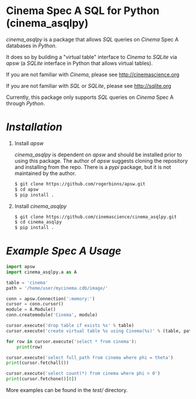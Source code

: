 Cinema Spec A SQL for Python (cinema_asqlpy)
=========================================

*cinema_asqlpy* is a package that allows *SQL* queries
on *Cinema* Spec A databases in *Python*.

It does so by building a "virtual table" interface to
*Cinema* to *SQLite* via *apsw* (a *SQLite* interface
in Python that allows virtual tables).

If you are not familiar with *Cinema*, please see
http://cinemascience.org

If you are not familiar with *SQL* or *SQLite*,
please see http://sqlite.org

Currently, this package only supports *SQL* queries
on *Cinema* Spec A through *Python*.

*Installation*
==============

1. Install *apsw*

   *cinema_asqlpy* is dependent on *apsw* and should be
   installed prior to using this package. The author
   of *apsw* suggests cloning the repository and installing
   from the repo. There is a *pypi* package, but
   it is not maintained by the author.

   ```bash
   $ git clone https://github.com/rogerbinns/apsw.git
   $ cd apsw
   $ pip install .
   ```

2. Install *cinema_asqlpy*

   ```bash
   $ git clone https://github.com/cinemascience/cinema_asqlpy.git
   $ cd cinema_asqlpy
   $ pip install .
   ```

*Example Spec A Usage*
======================

```python
import apsw
import cinema_asqlpy.a as A

table = 'cinema'
path = '/home/user/mycinema.cdb/image/'

conn = apsw.Connection(':memory:')
cursor = conn.cursor()
module = A.Module()
conn.createmodule('Cinema', module)

cursor.execute('drop table if exists %s' % table)
cursor.execute('create virtual table %s using Cinema(%s)' % (table, path))

for row in cursor.execute('select * from cinema'):
    print(row)

cursor.execute('select full_path from cinema where phi = theta')
print(cursor.fetchall())

cursor.execute('select count(*) from cinema where phi > 0')
print(cursor.fetchone()[0])
```

More examples can be found in the *test/* directory.
